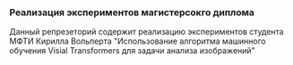 ### Реализация экспериментов магистерсокго диплома
Данный репрезеторий содержит реализацию экспериментов студента МФТИ Кирилла Вольперта 
"Использование алгоритма машинного обучения Visial Transformers для задачи анализа изображений"